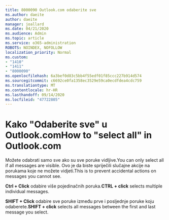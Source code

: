 ```yaml
---
title: 8000090 Outlook.com odaberite sve
ms.author: daeite
author: daeite
manager: joallard
ms.date: 04/21/2020
ms.audience: Admin
ms.topic: article
ms.service: o365-administration
ROBOTS: NOINDEX, NOFOLLOW
localization_priority: Normal
ms.custom:
- "1410"
- "1411"
- "8000090"
ms.openlocfilehash: 6a3bef0d83c5bb4f55edf01f85ccc227b914d574
ms.sourcegitcommit: c6692ce0fa1358ec3529e59ca0ecdfdea4cdc759
ms.translationtype: MT
ms.contentlocale: hr-HR
ms.lasthandoff: 09/14/2020
ms.locfileid: "47722805"
---
```

# <a name="how-to-select-all-in-outlookcom"></a><span data-ttu-id="f9353-102">Kako "Odaberite sve" u Outlook.com</span><span class="sxs-lookup"><span data-stu-id="f9353-102">How to "select all" in Outlook.com</span></span>

<span data-ttu-id="f9353-103">Možete odabrati samo sve ako su sve poruke vidljive.</span><span class="sxs-lookup"><span data-stu-id="f9353-103">You can only select all if all messages are visible.</span></span> <span data-ttu-id="f9353-104">Ovo je da biste spriječili slučajne akcije na porukama koje ne možete vidjeti.</span><span class="sxs-lookup"><span data-stu-id="f9353-104">This is to prevent accidental actions on messages you cannot see.</span></span>

<span data-ttu-id="f9353-105">**Ctrl + Click** odabire više pojedinačnih poruka.</span><span class="sxs-lookup"><span data-stu-id="f9353-105">**CTRL + click** selects multiple individual messages.</span></span>

<span data-ttu-id="f9353-106">**SHIFT + Click** odabire sve poruke između prve i posljednje poruke koju odaberete.</span><span class="sxs-lookup"><span data-stu-id="f9353-106">**SHIFT + click** selects all messages between the first and last message you select.</span></span>